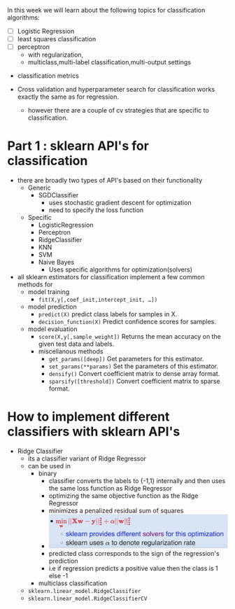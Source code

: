 In this week we will learn about the following topics for classification algorithms:

- [ ] Logistic Regression
- [ ] least squares classification
-  [ ] perceptron
    - with regularization,
    - multiclass,multi-label classification,multi-output settings
- classification metrics

- Cross validation and hyperparameter search for classification works exactly the same as for regression. 
    - however there are a couple of cv strategies that are specific to classification.



# Part 1 : sklearn API's for classification

- there are broadly two types of API's based on their functionality
    - Generic
        - SGDClassifier
            - uses stochastic gradient descent for optimization
            - need to specify the loss function
    - Specific
        - LogisticRegression
        - Perceptron
        - RidgeClassifier
        - KNN
        - SVM
        - Naive Bayes
            - Uses specific algorithms for optimization(solvers)
- all sklearn estimators for classification implement a few common methods for 
    - model training
        - `fit(X,y[,coef_init,intercept_init, …])`
    - model prediction  
        - `predict(X)` predict class labels for samples in X.
        - `decision_function(X)`  Predict confidence scores for samples.
    - model evaluation
        - `score(X,y[,sample_weight])` Returns the mean accuracy on the given test data and labels.
        - miscellanous methods
            - `get_params([deep])` Get parameters for this estimator.
            - `set_params(**params)` Set the parameters of this estimator.
            - `densify()` Convert coefficient matrix to dense array format.
            - `sparsify([threshold])` Convert coefficient matrix to sparse format.

# How to implement different classifiers with sklearn API's

- Ridge Classifier
    - its a classifier variant of Ridge Regressor
    - can be used in 
        - binary
            - classifier converts the labels to {-1,1} internally and then uses the same loss function as Ridge Regressor
            - optimizing the same objective function as the Ridge Regressor
            - minimizes a penalized residual sum of squares
            - ![](2023-07-18-22-32-24.png)
            - predicted class corresponds to the sign of the regression's prediction
            - i.e if regression predicts a positive value then the class is 1 else -1
        - multiclass classification
    - `sklearn.linear_model.RidgeClassifier`
    - `sklearn.linear_model.RidgeClassifierCV`